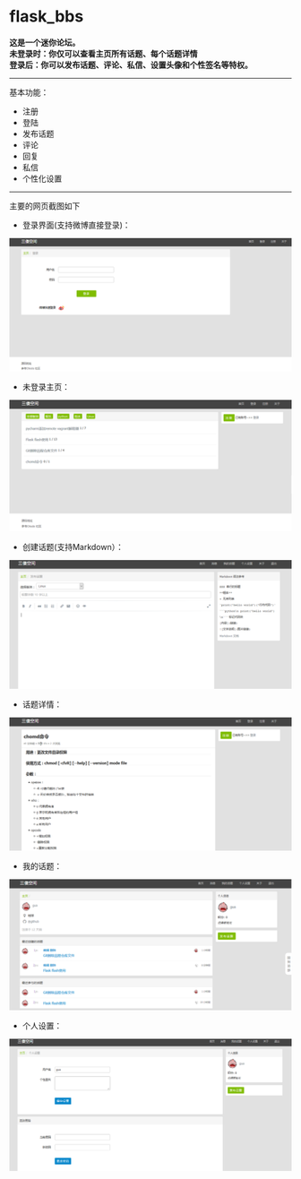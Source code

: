 flask_bbs
=

**这是一个迷你论坛。\
未登录时：你仅可以查看主页所有话题、每个话题详情\
登录后：你可以发布话题、评论、私信、设置头像和个性签名等特权。**

---
基本功能：
+ 注册
+ 登陆
+ 发布话题
+ 评论
+ 回复
+ 私信
+ 个性化设置

---

主要的网页截图如下
+  登录界面(支持微博直接登录)：

![image](https://github.com/ppd0705/flask_bbs/blob/master/static/screenshot/login.png)

+  未登录主页：

![image](https://github.com/ppd0705/flask_bbs/blob/master/static/screenshot/index.png)


+  创建话题(支持Markdown）：

![image](https://github.com/ppd0705/flask_bbs/blob/master/static/screenshot/create_topic.png)


+  话题详情：

![image](https://github.com/ppd0705/flask_bbs/blob/master/static/screenshot/topic_detail.png)


+  我的话题：

![image](https://github.com/ppd0705/flask_bbs/blob/master/static/screenshot/my_topic.png)

+  个人设置：

![image](https://github.com/ppd0705/flask_bbs/blob/master/static/screenshot/setting.png)




